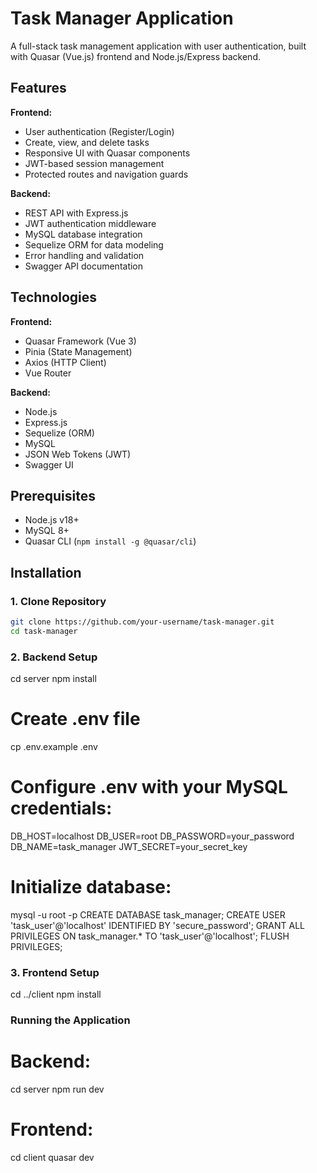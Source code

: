# Task Manager Application

A full-stack task management application with user authentication, built with Quasar (Vue.js) frontend and Node.js/Express backend.

## Features

**Frontend:**

- User authentication (Register/Login)
- Create, view, and delete tasks
- Responsive UI with Quasar components
- JWT-based session management
- Protected routes and navigation guards

**Backend:**

- REST API with Express.js
- JWT authentication middleware
- MySQL database integration
- Sequelize ORM for data modeling
- Error handling and validation
- Swagger API documentation

## Technologies

**Frontend:**

- Quasar Framework (Vue 3)
- Pinia (State Management)
- Axios (HTTP Client)
- Vue Router

**Backend:**

- Node.js
- Express.js
- Sequelize (ORM)
- MySQL
- JSON Web Tokens (JWT)
- Swagger UI

## Prerequisites

- Node.js v18+
- MySQL 8+
- Quasar CLI (`npm install -g @quasar/cli`)

## Installation

### 1. Clone Repository

```bash
git clone https://github.com/your-username/task-manager.git
cd task-manager

```

### 2. Backend Setup

cd server
npm install

# Create .env file

cp .env.example .env

# Configure .env with your MySQL credentials:

DB_HOST=localhost
DB_USER=root
DB_PASSWORD=your_password
DB_NAME=task_manager
JWT_SECRET=your_secret_key

# Initialize database:

mysql -u root -p
CREATE DATABASE task_manager;
CREATE USER 'task_user'@'localhost' IDENTIFIED BY 'secure_password';
GRANT ALL PRIVILEGES ON task_manager.\* TO 'task_user'@'localhost';
FLUSH PRIVILEGES;

### 3. Frontend Setup

cd ../client
npm install

### Running the Application

# Backend:

cd server
npm run dev

# Frontend:

cd client
quasar dev
